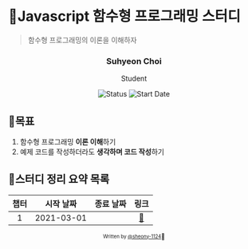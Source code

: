 # 🌼Javascript 함수형 프로그래밍 스터디

> 함수형 프로그래밍의 이론을 이해하자

<div align="center">

<h3>Suhyeon Choi</h3>
<p>Student</p>

![Status](https://img.shields.io/badge/Status-Study%20Hard-blue.svg)
![Start Date](https://img.shields.io/badge/Start%20Date-2021--03--01-23d16b.svg)

</div>

## 🌻목표

1. 함수형 프로그래밍 **이론 이해**하기
2. 예제 코드를 작성하더라도 **생각하며 코드 작성**하기

## 🧩스터디 정리 요약 목록

| 챕터 | 시작 날짜  | 종료 날짜  |             링크             |
| :--: | :--------: | :--------: | :--------------------------: |
|  1   | 2021-03-01 |  | [:link:](chapter1/README.md) |

<div align="center">

<sub><sup>Written by <a href="https://github.com/sheony-1124">@sheony-1124</a></sup></sub><small>🌸</small>

</div>
